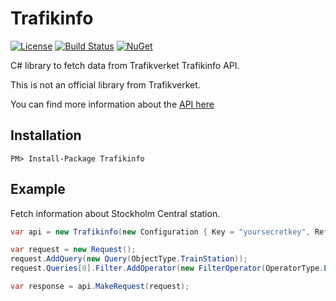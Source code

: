 # Trafikinfo
[![License][License-Image]][License-Url]
[![Build Status][Build-Status-Image]][Build-Status-Url]
[![NuGet][Nuget-Image]][Nuget-Url]

C# library to fetch data from Trafikverket Trafikinfo API.

This is not an official library from Trafikverket.

You can find more information about the [API here](https://api.trafikinfo.trafikverket.se/API)

## Installation
`PM> Install-Package Trafikinfo`

## Example
Fetch information about Stockholm Central station.

```csharp
var api = new Trafikinfo(new Configuration { Key = "yoursecretkey", Referer = "https://www.yourdomain.com" });

var request = new Request();
request.AddQuery(new Query(ObjectType.TrainStation));
request.Queries[0].Filter.AddOperator(new FilterOperator(OperatorType.Equals, "LocationSignature", "cst"));

var response = api.MakeRequest(request);
```

[License-Url]: http://opensource.org/licenses/MIT
[License-Image]: https://img.shields.io/badge/License-MIT-blue.svg
[Build-Status-Url]: https://travis-ci.com/novagen/trafikinfo
[Build-Status-Image]: https://travis-ci.com/novagen/trafikinfo.svg?branch=master
[Nuget-Url]: https://www.nuget.org/packages/trafikinfo
[Nuget-Image]: https://img.shields.io/nuget/v/Trafikinfo.svg
